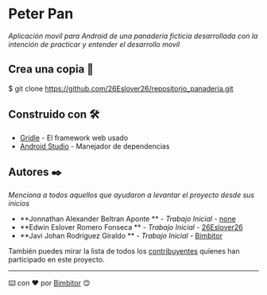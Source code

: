 # Peter Pan

_Aplicación movil para Android de una panadería ficticia desarrollada con la intención de practicar y entender el desarrollo movil_

## Crea una copia 🚀
  
 $ git clone https://github.com/26Eslover26/repositorio_panaderia.git
  
## Construido con 🛠️

* [Gridle](http://www.dropwizard.io/1.0.2/docs/) - El framework web usado
* [Android Studio](https://maven.apache.org/) - Manejador de dependencias

## Autores ✒️

_Menciona a todos aquellos que ayudaron a levantar el proyecto desde sus inicios_

* **Jonnathan Alexander Beltran Aponte  ** - *Trabajo Inicial* - [none](none)
* **Edwin Eslover Romero Fonseca  ** - *Trabajo Inicial* - [26Eslover26](https://github.com/26Eslover26)
* **Javi Johan Rodríguez Giraldo  ** - *Trabajo Inicial* - [Bimbitor](https://github.com/Bimbitor)

También puedes mirar la lista de todos los [contribuyentes](https://github.com/26Eslover26/repositorio_panaderia/graphs/contributors) quíenes han participado en este proyecto. 

---
⌨️ con ❤️ por [Bimbitor](https://github.com/Bimbitor) 😊
